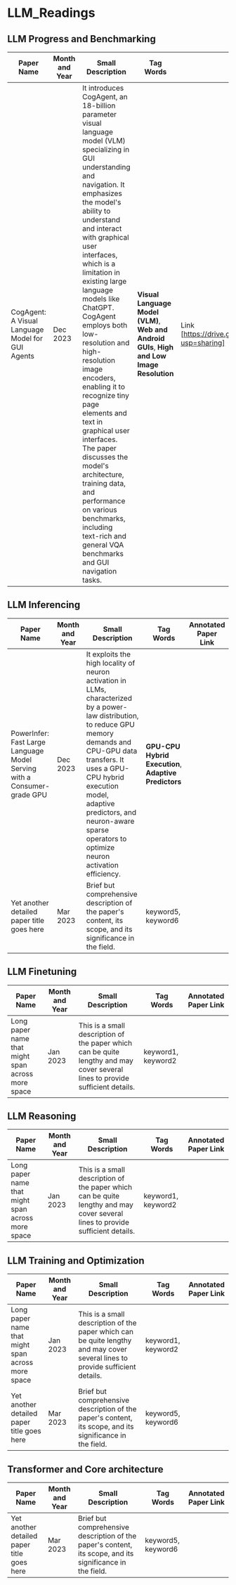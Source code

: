 # LLM_Readings

## LLM Progress and Benchmarking
| Paper Name | Month and Year | Small Description | Tag Words | Annotated Paper Link
|------------|----------------|--------------------------------------------|-----------|--------|
| CogAgent: A Visual Language Model for GUI Agents | Dec 2023 | It introduces CogAgent, an 18-billion parameter visual language model (VLM) specializing in GUI understanding and navigation. It emphasizes the model's ability to understand and interact with graphical user interfaces, which is a limitation in existing large language models like ChatGPT. CogAgent employs both low-resolution and high-resolution image encoders, enabling it to recognize tiny page elements and text in graphical user interfaces. The paper discusses the model's architecture, training data, and performance on various benchmarks, including text-rich and general VQA benchmarks and GUI navigation tasks. |  **Visual Language Model (VLM)**, **Web and Android GUIs**, **High and Low Image Resolution**| Link [https://drive.google.com/file/d/1L_zwu2CMestqSEpfn5MvTzY67DPfEIRV/view?usp=sharing]

## LLM Inferencing
| Paper Name | Month and Year | Small Description | Tag Words | Annotated Paper Link 
|------------|----------------|-------------------------|-----------|--------|
| PowerInfer: Fast Large Language Model Serving with a Consumer-grade GPU | Dec 2023 | It exploits the high locality of neuron activation in LLMs, characterized by a power-law distribution, to reduce GPU memory demands and CPU-GPU data transfers. It uses a GPU-CPU hybrid execution model, adaptive predictors, and neuron-aware sparse operators to optimize neuron activation efficiency. | **GPU-CPU Hybrid Execution**, **Adaptive Predictors** |
| Yet another detailed paper title goes here | Mar 2023 | Brief but comprehensive description of the paper's content, its scope, and its significance in the field. | keyword5, keyword6 |

## LLM Finetuning
| Paper Name | Month and Year | Small Description | Tag Words | Annotated Paper Link
|------------|----------------|-------------------|-----------|--------|
| Long paper name that might span across more space | Jan 2023 | This is a small description of the paper which can be quite lengthy and may cover several lines to provide sufficient details. | keyword1, keyword2 |


## LLM Reasoning
| Paper Name | Month and Year | Small Description | Tag Words | Annotated Paper Link
|------------|----------------|-------------------|-----------|--------|
| Long paper name that might span across more space | Jan 2023 | This is a small description of the paper which can be quite lengthy and may cover several lines to provide sufficient details. | keyword1, keyword2 |


## LLM Training and Optimization
| Paper Name | Month and Year | Small Description | Tag Words | Annotated Paper Link
|------------|----------------|-------------------|-----------|--------|
| Long paper name that might span across more space | Jan 2023 | This is a small description of the paper which can be quite lengthy and may cover several lines to provide sufficient details. | keyword1, keyword2 |
| Yet another detailed paper title goes here | Mar 2023 | Brief but comprehensive description of the paper's content, its scope, and its significance in the field. | keyword5, keyword6 |


## Transformer and Core architecture
| Paper Name | Month and Year | Small Description | Tag Words | Annotated Paper Link
|------------|----------------|-------------------|-----------|--------|
| Yet another detailed paper title goes here | Mar 2023 | Brief but comprehensive description of the paper's content, its scope, and its significance in the field. | keyword5, keyword6 |

